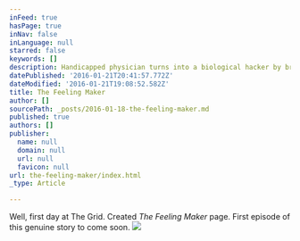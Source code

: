 ```yaml
---
inFeed: true
hasPage: true
inNav: false
inLanguage: null
starred: false
keywords: []
description: Handicapped physician turns into a biological hacker by breaking into the patient´s defense lines during consultation.
datePublished: '2016-01-21T20:41:57.772Z'
dateModified: '2016-01-21T19:08:52.582Z'
title: The Feeling Maker
author: []
sourcePath: _posts/2016-01-18-the-feeling-maker.md
published: true
authors: []
publisher:
  name: null
  domain: null
  url: null
  favicon: null
url: the-feeling-maker/index.html
_type: Article

---
```

Well, first day at The Grid. Created _The Feeling Maker_ page. First episode of this genuine story to come soon.
![](https://the-grid-user-content.s3-us-west-2.amazonaws.com/f6a1ebe9-75e9-4697-adb9-ecbb41bfc500.jpg)